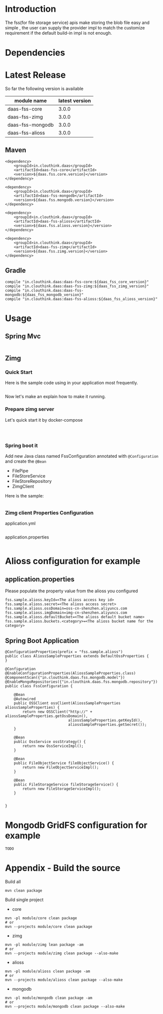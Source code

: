 # Introduction

The fss(for file storage service) apis make storing the blob file easy and simple , 
the user can supply the provider impl to match the customize requirement if the default build-in impl is not enough.

# Dependencies

# Latest Release

So far the following version is available 

module name | latest version
------|------
daas-fss-core | 3.0.0
daas-fss-zimg| 3.0.0
daas-fss-mongodb| 3.0.0
daas-fss-alioss| 3.0.0

## Maven

    <dependency>
        <groupId>in.clouthink.daas</groupId>
        <artifactId>daas-fss-core</artifactId>
        <version>${daas.fss.core.version}</version>
    </dependency>

    <dependency>
        <groupId>in.clouthink.daas</groupId>
        <artifactId>daas-fss-mongodb</artifactId>
        <version>${daas.fss.mongodb.version}</version>
    </dependency>
    
    <dependency>
        <groupId>in.clouthink.daas</groupId>
        <artifactId>daas-fss-alioss</artifactId>
        <version>${daas.fss.alioss.version}</version>
    </dependency>
    
    <dependency>
        <groupId>in.clouthink.daas</groupId>
        <artifactId>daas-fss-zimg</artifactId>
        <version>${daas.fss.zimg.version}</version>
    </dependency>
    
## Gradle

    compile "in.clouthink.daas:daas-fss-core:${daas_fss_core_version}"
    compile "in.clouthink.daas:daas-fss-zimg:${daas_fss_zimg_version}"
    compile "in.clouthink.daas:daas-fss-mongodb:${daas_fss_mongodb_version}"
    compile "in.clouthink.daas:daas-fss-alioss:${daas_fss_alioss_version}"


# Usage 

## Spring Mvc

```java

```


## Zimg


### Quick Start

Here is the sample code using in your application most frequently. 

```java


```

Now let's make an explain how to make it running.

### Prepare zimg server

Let's quick start it by docker-compose 

```yml



```

```bash

```

### Spring boot it

Add new Java class named FssConfiguration annotated with `@Configuration` and create the `@Bean` 

* FilePipe
* FileStoreService
* FileStoreRepository
* ZimgClient

Here is the sample:

```java

```

### Zimg client Properties Configuration


application.yml

```yml

```

application.properties

```properties

```





# Alioss configuration for example

## application.properties

Please populate the property value from the alioss you configured 

    fss.sample.alioss.keyId=<The alioss access key id>
    fss.sample.alioss.secret=<The alioss access secret>
    fss.sample.alioss.ossDomain=oss-cn-shenzhen.aliyuncs.com
    fss.sample.alioss.imgDomain=img-cn-shenzhen.aliyuncs.com
    fss.sample.alioss.defaultBucket=<The alioss default bucket name>
    fss.sample.alioss.buckets.<category>=<The alioss bucket name for the category>

## Spring Boot Application

    @ConfigurationProperties(prefix = "fss.sample.alioss")
    public class AliossSampleProperties extends DefaultOssProperties {
    }
    
    @Configuration
    @EnableConfigurationProperties(AliossSampleProperties.class)
    @ComponentScan({"in.clouthink.daas.fss.mongodb.model"})
    @EnableMongoRepositories({"in.clouthink.daas.fss.mongodb.repository"})
    public class FssConfiguration {
    
    	@Bean
    	@Autowired
    	public OSSClient ossClient(AliossSampleProperties aliossSampleProperties) {
    		return new OSSClient("http://" + aliossSampleProperties.getOssDomain(),
    							 aliossSampleProperties.getKeyId(),
    							 aliossSampleProperties.getSecret());
    	}
    
    	@Bean
    	public OssService ossStrategy() {
    		return new OssServiceImpl();
    	}
    
    	@Bean
    	public FileObjectService fileObjectService() {
    		return new FileObjectServiceImpl();
    	}
    
    	@Bean
    	public FileStorageService fileStorageService() {
    		return new FileStorageServiceImpl();
    	}
    
    
    }

# Mongodb GridFS configuration for example

`TODO`

# Appendix - Build the source

Build all

```shell
mvn clean package
```

Build single project

* core

```shell
mvn -pl module/core clean package
# or
mvn --projects module/core clean package
```

* zimg

```shell
mvn -pl module/zimg lean package -am
# or
mvn --projects module/zimg clean package --also-make
```

* alioss

```shell
mvn -pl module/alioss clean package -am
# or
mvn --projects module/alioss clean package --also-make
```

* mongodb

```shell
mvn -pl module/mongodb clean package -am
# or
mvn --projects module/mongodb clean package --also-make
```
